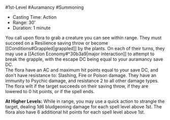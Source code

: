 #1st-Level #Auramancy #Summoning
 
- Casting Time: Action
- Range: 30'
- Duration: 1 minute  

You call upon flora to grab a creature you can see within range. They must succeed on a Resilience saving throw or become [[Conditions#Grappled|grappled]] by the plants. On each of their turns, they may use a [[Action Economy#^30b3a9|major interaction]] to attempt to break the grapple, with the escape DC being equal to your auramancy save DC.  
The flora have an AC and maximum hit points equal to your save DC, and don't have resistance to: Slashing, Fire or Poison damage. They have an immunity to Psychic damage, and resistance 2 to all other damage types.  
The flora wilt if the target succeeds on their saving throw, if they are lowered to 0 hit points, or if the spell ends.
 
**At Higher Levels:** While in range, you may use a quick action to strangle the target, dealing 1d6 bludgeoning damage for each spell level above 1st. The flora also have 6 additional hit points for each spell level above 1st.